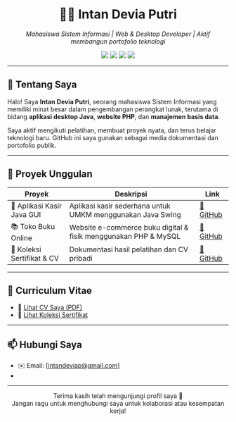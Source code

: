 <h1 align="center">👩‍💻 Intan Devia Putri</h1>
<p align="center">
  <em>Mahasiswa Sistem Informasi | Web & Desktop Developer | Aktif membangun portofolio teknologi</em>
</p>

<p align="center">
  <img src="https://img.shields.io/badge/Java-%23007396.svg?style=for-the-badge&logo=java&logoColor=white">
  <img src="https://img.shields.io/badge/PHP-%23777BB4.svg?style=for-the-badge&logo=php&logoColor=white">
  <img src="https://img.shields.io/badge/MySQL-%2300f.svg?style=for-the-badge&logo=mysql&logoColor=white">
  <img src="https://img.shields.io/badge/GitHub-%23121011.svg?style=for-the-badge&logo=github&logoColor=white">
</p>

---

## 🧠 Tentang Saya

Halo! Saya **Intan Devia Putri**, seorang mahasiswa Sistem Informasi yang memiliki minat besar dalam pengembangan perangkat lunak, terutama di bidang **aplikasi desktop Java**, **website PHP**, dan **manajemen basis data**.

Saya aktif mengikuti pelatihan, membuat proyek nyata, dan terus belajar teknologi baru. GitHub ini saya gunakan sebagai media dokumentasi dan portofolio publik.

---

## 🚀 Proyek Unggulan

| Proyek                               | Deskripsi                                                                 | Link |
|--------------------------------------|---------------------------------------------------------------------------|------|
| 💼 Aplikasi Kasir Java GUI           | Aplikasi kasir sederhana untuk UMKM menggunakan Java Swing                | [🔗 GitHub](https://github.com/intandv/Aplikasi-Kasir-Sederhana) |
| 📚 Toko Buku Online                  | Website e-commerce buku digital & fisik menggunakan PHP & MySQL           | [🔗 GitHub](https://github.com/intandv/Litera--Toko-Buku-Online) |
| 📄 Koleksi Sertifikat & CV          | Dokumentasi hasil pelatihan dan CV pribadi                                | [🔗 GitHub](https://github.com/intandv/Sertifikat) |

---

## 📄 Curriculum Vitae

- 🔗 [Lihat CV Saya (PDF)](https://github.com/intandv/Sertifikat/blob/main/CV-Intan-Devia-Putri.pdf)
- 📁 [Lihat Koleksi Sertifikat](https://github.com/intandv/Sertifikat)

---

## 📫 Hubungi Saya

- ✉️ Email: [intandeviap@gmail.com]
-
---

<p align="center">
  Terima kasih telah mengunjungi profil saya 🙌<br>
  Jangan ragu untuk menghubungi saya untuk kolaborasi atau kesempatan kerja!
</p>
